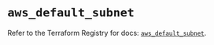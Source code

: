 # `aws_default_subnet`

Refer to the Terraform Registry for docs: [`aws_default_subnet`](https://registry.terraform.io/providers/hashicorp/aws/6.0.0/docs/resources/default_subnet).
